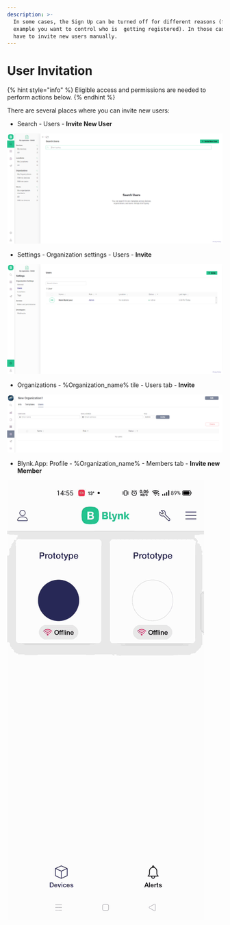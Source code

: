```yaml
---
description: >-
  In some cases, the Sign Up can be turned off for different reasons (for
  example you want to control who is  getting registered). In those cases you
  have to invite new users manually.
---
```


# User Invitation

{% hint style="info" %}
Eligible access and permissions are needed to perform actions below.
{% endhint %}

There are several places where you can invite new users:

* Search - Users - **Invite New User**

![](../../.gitbook/assets/suinv.png)

* Settings - Organization settings - Users - **Invite**

![](../../.gitbook/assets/sosinv.png)

* Organizations - %Organization\_name% tile - Users tab - **Invite**

![](../../.gitbook/assets/orginv.png)

* Blynk.App: Profile - %Organization\_name% - Members tab - **Invite new Member**

![](../../.gitbook/assets/invite.gif)


